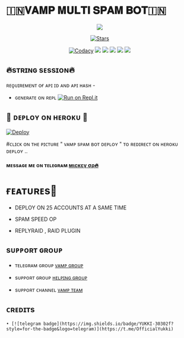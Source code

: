 # 🇮🇳𝐕𝐀𝐌𝐏 𝐌𝐔𝐋𝐓𝐈 𝐒𝐏𝐀𝐌 𝐁𝐎𝐓🇮🇳

<p align="center">
  <img src="https://telegra.ph/file/ec7791ee232a9575b1427.jpg">
</p>
<p align="center">
    <a href="https://github.com/D15H4NT0P/VAMP-MULTI-SPAM-BOT/stargazers"><img src="https://img.shields.io/github/stars/D15H4NT0P/VAMP-MULTI-SPAM-BOT?label=Stars&style=flat-square&logo=github&color=F10070" alt="Stars" /></a>
</p>
<p align="center">
    <a href="https://app.codacy.com/manual/D15H4NT0P/VAMP-MULTI-SPAM-BOT/dashboard"> <img src="https://img.shields.io/codacy/grade/4d58f2a402b54aed8a7d95f7add45a81?color=brightgreen&logo=codacy&logoColor=green&style=for-the-badge" alt="Codacy" /></a>
    <a href="https://github.com/D15H4NT0P/VAMP-MULTI-SPAM-BOT"> <img src="https://img.shields.io/github/repo-size/D15H4NT0P/VAMP-MULTI-SPAM-BOT?color=orange&logo=github&logoColor=green&style=for-the-badge" /></a>
    <a href="https://github.com/D15H4NT0P/VAMP-MULTI-SPAM-BOT/commits/prince"> <img src="https://img.shields.io/github/last-commit/D15H4NT0P/VAMP-MULTI-SPAM-BOT?color=blue&logo=github&logoColor=green&style=for-the-badge" /></a>
    <a href="https://github.com/D15H4NT0P/VAMP-MULTI-SPAM-BOT/issues"> <img src="https://img.shields.io/github/issues/D15H4NT0P/VAMP-MULTI-SPAM-BOT?color=blueviolet&logo=github&logoColor=green&style=for-the-badge" /></a>
    <a href="https://github.com/D15H4NT0P/VAMP-MULTI-SPAM-BOT/network/members"> <img src="https://img.shields.io/github/forks/D15H4NT0P/VAMP-MULTI-SPAM-BOT?color=red&logo=github&logoColor=green&style=for-the-badge" /></a>  
    <a href="https://pypi.org/project/Telethon/"> <img src="https://img.shields.io/pypi/v/telethon?color=yellow&label=telethon&logo=python&logoColor=green&style=for-the-badge" /></a>
</p>

## 🔥sᴛʀɪɴɢ sᴇssɪᴏɴ🔥

 ʀᴇǫᴜɪʀᴇᴍᴇɴᴛ ᴏғ ᴀᴘɪ ɪᴅ ᴀɴᴅ ᴀᴘɪ ʜᴀsʜ - 


   - ɢᴇɴᴇʀᴀᴛᴇ ᴏɴ ʀᴇᴘʟ [![Run on Repl.it](https://repl.it/badge/github/D15H4NT0P/VAMP-SPAM-BOT)](https://replit.com/@D15H4NT0P/VAMP-SPAM-BOT#main.py)
## 🔰 ᴅᴇᴘʟᴏʏ ᴏɴ ʜᴇʀᴏᴋᴜ 🔰

[![Deploy](https://telegra.ph/file/4a25eb60ee6398bb830f1.jpg)](https://dashboard.heroku.com/new?template=https://github.com/D15H4NT0P/VAMP-MULTI-SPAM-BOT)


#ᴄʟɪᴄᴋ ᴏɴ ᴛʜᴇ ᴘɪᴄᴛᴜʀᴇ " ᴠᴀᴍᴘ sᴘᴀᴍ ʙᴏᴛ ᴅᴇᴘʟᴏʏ " ᴛᴏ ʀᴇᴅɪʀᴇᴄᴛ ᴏɴ ʜᴇʀᴏᴋᴜ ᴅᴇᴘʟᴏʏ ..




#### ᴍᴇssᴀɢᴇ ᴍᴇ ᴏɴ ᴛᴇʟᴇɢʀᴀᴍ [мιcкεү σρ🔥](https://t.me/M1CKEY_0P)


# ғᴇᴀᴛᴜʀᴇs💖

   - DEPLOY ON 25 ACCOUNTS AT A SAME TIME 

   - SPAM SPEED OP 

   - REPLYRAID , RAID PLUGIN 




## sᴜᴘᴘᴏʀᴛ ɢʀᴏᴜᴘ
  - ᴛᴇʟᴇɢʀᴀᴍ ɢʀᴏᴜᴘ [ᴠᴀᴍᴘ ɢʀᴏᴜᴘ ](https://t.me/VAMPIRES_OFFICIAL)
   
- sᴜᴘᴘᴏʀᴛ ɢʀᴏᴜᴘ [ ʜᴇʟᴘɪɴɢ ɢʀᴏᴜᴘ ](https://t.me/VAMPBOT_SUPPORT)
   
- sᴜᴘᴘᴏʀᴛ ᴄʜᴀɴɴᴇʟ [ ᴠᴀᴍᴘ ᴛᴇᴀᴍ ](https://t.me/VAMPBOT_OFFICIAL)
## ᴄʀᴇᴅɪᴛs
    • [![telegram badge](https://img.shields.io/badge/YUKKI-30302f?style=for-the-badge&logo=telegram)](https://t.me/OfficialYukki)


